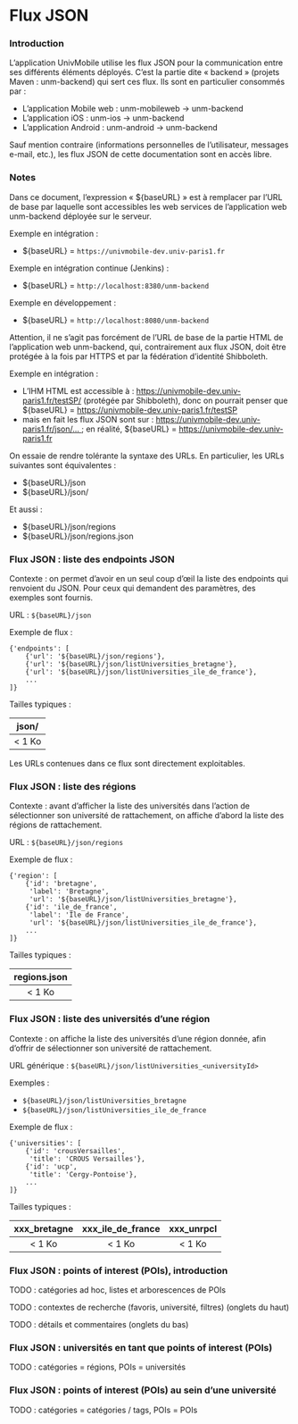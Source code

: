 Flux JSON
=========

### Introduction

L’application UnivMobile utilise les flux JSON pour la communication entre ses différents éléments déployés. C’est la partie dite « backend » (projets Maven : unm-backend) qui sert ces flux. Ils sont en particulier consommés par :

  * L’application Mobile web : unm-mobileweb → unm-backend
  * L’application iOS : unm-ios → unm-backend
  * L’application Android : unm-android → unm-backend
  
Sauf mention contraire (informations personnelles de l’utilisateur, messages e-mail, etc.), les flux JSON de cette documentation sont en accès libre.

### Notes

Dans ce document, l’expression « ${baseURL} » est à remplacer par l’URL de base par laquelle sont accessibles les web services de l’application web unm-backend déployée sur le serveur.

Exemple en intégration :

  * ${baseURL} = `https://univmobile-dev.univ-paris1.fr`

Exemple en intégration continue (Jenkins) :

  * ${baseURL} = `http://localhost:8380/unm-backend`
  
Exemple en développement :

  * ${baseURL} = `http://localhost:8080/unm-backend`
  
Attention, il ne s’agit pas forcément de l’URL de base de la partie HTML de l’application web unm-backend, qui, contrairement aux flux JSON, doit être protégée à la fois par HTTPS et par la fédération d’identité Shibboleth.

Exemple en intégration :

  * L’IHM HTML est accessible à : https://univmobile-dev.univ-paris1.fr/testSP/ (protégée par Shibboleth), donc on pourrait penser que ${baseURL} = https://univmobile-dev.univ-paris1.fr/testSP
  * mais en fait les flux JSON sont sur : https://univmobile-dev.univ-paris1.fr/json/... ; en réalité, ${baseURL} = https://univmobile-dev.univ-paris1.fr

On essaie de rendre tolérante la syntaxe des URLs. En particulier, les URLs suivantes sont équivalentes :

 * ${baseURL}/json
 * ${baseURL}/json/

Et aussi :

 * ${baseURL}/json/regions
 * ${baseURL}/json/regions.json

### Flux JSON : liste des endpoints JSON

Contexte : on permet d’avoir en un seul coup d’œil la liste des endpoints qui renvoient du JSON. Pour ceux qui demandent des paramètres, des exemples sont fournis.

URL : `${baseURL}/json`

Exemple de flux :

    {'endpoints': [
        {'url': '${baseURL}/json/regions'},
        {'url': '${baseURL}/json/listUniversities_bretagne'},
        {'url': '${baseURL}/json/listUniversities_ile_de_france'},
        ...
    ]}


Tailles typiques :

| json/ |
| :--: |
| < 1 Ko | 

Les URLs contenues dans ce flux sont directement exploitables.

### Flux JSON : liste des régions

Contexte : avant d’afficher la liste des universités
dans l’action de sélectionner son université de rattachement,
on affiche d’abord la liste des régions de rattachement.

URL : `${baseURL}/json/regions`

Exemple de flux :

    {'region': [
        {'id': 'bretagne',   
         'label': 'Bretagne',
         'url': '${baseURL}/json/listUniversities_bretagne'},
        {'id': 'ile_de_france',   
         'label': 'Île de France',
         'url': '${baseURL}/json/listUniversities_ile_de_france'},
        ...
    ]}

Tailles typiques :

| regions.json |
| :--: |
| < 1 Ko | 

### Flux JSON : liste des universités d’une région

Contexte : on affiche la liste des universités d’une région donnée,
afin d’offrir de sélectionner son université de rattachement.

URL générique : `${baseURL}/json/listUniversities_<universityId>`

Exemples :

  * `${baseURL}/json/listUniversities_bretagne`
  * `${baseURL}/json/listUniversities_ile_de_france`
  
Exemple de flux :

    {'universities': [
        {'id': 'crousVersailles',   
         'title': 'CROUS Versailles'},
        {'id': 'ucp',   
         'title': 'Cergy-Pontoise'},
        ...
    ]}

Tailles typiques :

| xxx_bretagne | xxx_ile_de_france | xxx_unrpcl |
| :--: | :--: | :--: |
| < 1 Ko | < 1 Ko | < 1 Ko |

### Flux JSON : points of interest (POIs), introduction

TODO : catégories ad hoc, listes et arborescences de POIs

TODO : contextes de recherche (favoris, université, filtres) (onglets du haut)

TODO : détails et commentaires (onglets du bas)

### Flux JSON : universités en tant que points of interest (POIs) 

TODO : catégories = régions, POIs = universités

### Flux JSON : points of interest (POIs) au sein d’une université

TODO : catégories = catégories / tags, POIs = POIs